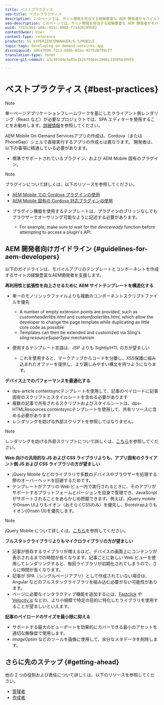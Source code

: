 ```yaml
---
title: ベストプラクティス
seo-title: ベストプラクティス
description: このページでは、サイト開発を担当する経験豊富な AEM 開発者がモバイルアプリテンプレートやコンポーネントを作成する際に役立つベストプラクティスおよびガイドラインについて説明します。
seo-description: このページでは、サイト開発を担当する経験豊富な AEM 開発者がモバイルアプリテンプレートやコンポーネントを作成する際に役立つベストプラクティスおよびガイドラインについて説明します。
uuid: 7733c8b1-a88c-455c-8080-f7add4205b92
contentOwner: User
content-type: reference
products: SG_EXPERIENCEMANAGER/6.5/MOBILE
topic-tags: developing-on-demand-services-app
discoiquuid: a0647696-72c3-409b-85ba-9275d8f99cff
translation-type: tm+mt
source-git-commit: a3c303d4e3a85e1b2e794bec2006c335056309fb

---
```



# ベストプラクティス {#best-practices}

>[!NOTE]
>
>単一ページアプリケーションフレームワークを基にしたクライアント側レンダリング（React など）が必要なプロジェクトでは、SPA エディターを使用することをお勧めします。[詳細情報](/help/sites-developing/spa-overview.md)を参照してください。

AEM Mobile On-Demand Servicesアプリの作成は、Cordova（またはPhoneGap）シェルで直接実行するアプリの作成とは異なります。 開発者は、以下の事項に精通している必要があります。

* 標準でサポートされているプラグイン、および AEM Mobile 固有のプラグイン。

>[!NOTE]
>
>プラグインについて詳しくは、以下のリソースを参照してください。
>
>* [AEM Mobile での Cordova プラグインの使用](https://helpx.adobe.com/digital-publishing-solution/help/cordova-api.html)
>* [AEM Mobile 固有の Cordova 対応プラグインの使用](https://helpx.adobe.com/digital-publishing-solution/help/app-runtime-api.html)
>



* プラグイン機能を使用するテンプレートは、プラグインのブリッジなしでもブラウザーでオーサリング可能なように記述する必要があります。

   * For example, make sure to wait for the *deviceready* function before attempting to access a plugin&#39;s API.

## AEM 開発者向けガイドライン {#guidelines-for-aem-developers}

以下のガイドラインは、モバイルアプリのテンプレートとコンポーネントを作成するサイトの経験豊富なAEM開発者を支援します。

**再利用性と拡張性を向上させるために AEM サイトテンプレートを構造化する**

* 単一のモノリシックファイルよりも複数のコンポーネントスクリプトファイルを優先

   * A number of empty extension points are provided, such as *customheaderlibs.html* and *customfooterlibs.html*, which allow the developer to change the page template while duplicating as little core code as possible
   * Templates can then be extended and customized via Sling&#39;s *sling:resourceSuperType* mechanism

* 使用するテンプレート言語は、JSP よりも Sightly/HTL の方が望ましい

   * これを使用すると、マークアップからコードを分離し、XSS保護に組み込まれたオファーを提供し、より親しみやすい構文を持つようになります。

**デバイス上でのパフォーマンスを最適化する**

* dps-article contentsyncテンプレートを使用して、記事のペイロードに記事固有のスクリプトとスタイルシートを含める必要があります
* 複数の記事で共有されるスクリプトおよびスタイルシートは、dps-HTMLResources contentsyncテンプレートを使用して、共有リソースに含める必要があります
* レンダリングを妨げる外部スクリプトを参照してはなりません。

>[!NOTE]
>
>レンダリングを妨げる外部スクリプトについて詳しくは、[こちら](https://developers.google.com/speed/docs/insights/BlockingJS)を参照してください。

**Web 向けの汎用的な JS および CSS ライブラリよりも、アプリ固有のクライアント側 JS および CSS ライブラリの方が望ましい**

* jQuery Mobile などのライブラリで多数のデバイスやブラウザーを処理する際のオーバーヘッドを回避するためです。
* テンプレートがアプリの Web ビュー内で実行されるときに、そのアプリがサポートするプラットフォームとバージョンを自身で管理でき、JavaScript がサポートされることをあらかじめ把握できます。例えば、jQuery mobileやOnsen UIよりもイオン（おそらくCSSのみ）を優先し、Bootstrapよりもイオン(Onsen UI)を優先します。

>[!NOTE]
>
>jQuery Mobile について詳しくは、[こちら](https://jquerymobile.com/browser-support/1.4/)を参照してください。

**フルスタックライブラリよりもマイクロライブラリの方が望ましい**

* 記事が依存するライブラリが増えるほど、デバイスの画面上にコンテンツが表示されるまでの時間が長くなります。記事ごとに新しい Web ビューを使用してレンダリングすると、毎回ライブラリが初期化されてしまうので、さらに時間が長くなります。
* 記事が SPA（シングルページアプリ）として作成されていない場合は、Angular などのフルスタックライブラリを組み込む必要がない可能性があります。
* ページに必要なインタラクティブ機能を追加するには、[Fastclick](https://github.com/ftlabs/fastclick) や [Velocity.js](https://velocityjs.org) などの、より小規模で特定の目的に特化したライブラリを使用することが望ましいといえます。

**記事のペイロードのサイズを最小限に抑える**

* サポートする最大のビューポートを効果的にカバーできる最小のアセットを適切な解像度で使用します。
* *ImageOptim* などのツールを画像に使用して、余分なメタデータを削除します。

## さらに先のステップ {#getting-ahead}

他の 2 つの役割および責任について詳しくは、以下のリソースを参照してください。

* [管理者](/help/mobile/aem-mobile.md)
* [作成者](/help/mobile/aem-mobile-on-demand.md)
